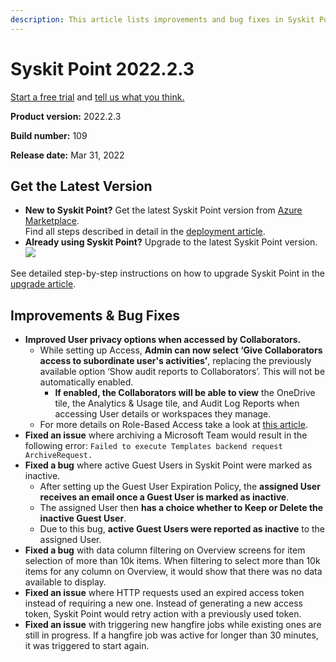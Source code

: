 ```yaml
---
description: This article lists improvements and bug fixes in Syskit Point version 2022.2.3
---
```


# Syskit Point 2022.2.3

[Start a free trial](https://www.syskit.com/products/point/free-trial/) and [tell us what you think.](https://www.syskit.com/company/contact-us/)

**Product version:** 2022.2.3

**Build number:** 109

**Release date:** Mar 31, 2022

## Get the Latest Version

* **New to Syskit Point?** Get the latest Syskit Point version from [Azure Marketplace](https://azuremarketplace.microsoft.com/en-us/marketplace/apps/syskitltd.syskit\_point).\
  Find all steps described in detail in the [deployment article](../../../setup/set-up-point-data-center/deployment/deploy-syskit-point.md).
* **Already using Syskit Point?** Upgrade to the latest Syskit Point version.\
  [![](https://aka.ms/deploytoazurebutton)](https://portal.azure.com/#create/Microsoft.Template/uri/https%3A%2F%2Fsyskitassetsstorage.blob.core.windows.net%2Fpoint%2FARMTemplates%2FPointUpdateDeploy%2FPointUpdateTemplate.json)

See detailed step-by-step instructions on how to upgrade Syskit Point in the [upgrade article](../../../setup/set-up-point-data-center/deployment/upgrade-syskit-point.md).

## Improvements & Bug Fixes

* **Improved User privacy options when accessed by Collaborators.**
  * While setting up Access, **Admin can now select ‘Give Collaborators access to subordinate user's activities’**, replacing the previously available option ‘Show audit reports to Collaborators’. This will not be automatically enabled.
    * **If enabled, the Collaborators will be able to view** the OneDrive tile, the Analytics & Usage tile, and Audit Log Reports when accessing User details or workspaces they manage.
  * For more details on Role-Based Access take a look at [this article](../../../setup/configuration/configure/essential/enable-role-based-access.md).
* **Fixed an issue** where archiving a Microsoft Team would result in the following error: `Failed to execute Templates backend request ArchiveRequest.`
* **Fixed a bug** where active Guest Users in Syskit Point were marked as inactive.
  * After setting up the Guest User Expiration Policy, the **assigned User receives an email once a Guest User is marked as inactive**.
  * The assigned User then **has a choice whether to Keep or Delete the inactive Guest User**.
  * Due to this bug, **active Guest Users were reported as inactive** to the assigned User.
* **Fixed a bug** with data column filtering on Overview screens for item selection of more than 10k items. When filtering to select more than 10k items for any column on Overview, it would show that there was no data available to display.
* **Fixed an issue** where HTTP requests used an expired access token instead of requiring a new one. Instead of generating a new access token, Syskit Point would retry action with a previously used token.
* **Fixed an issue** with triggering new hangfire jobs while existing ones are still in progress. If a hangfire job was active for longer than 30 minutes, it was triggered to start again.
